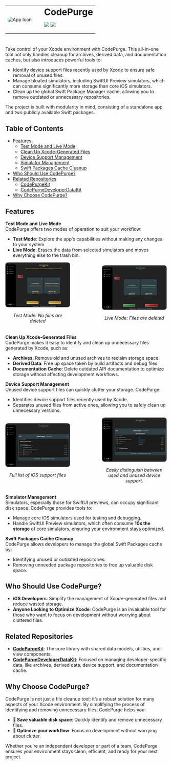 <table>
<tr>
<td style="width: 100px;">
  <img src="https://codepurge.github.io/codepurge-site/logo.png" alt="App Icon" style="width: 100px; height: 100px; border-radius: 15px;">
</td>
<td>
  <h1 style="margin: 0;">CodePurge</h1>
  <p>
    <img src="https://img.shields.io/badge/Swift-5.7-blue">
    <img src="https://img.shields.io/badge/Platform-macOS%2013.0-lightgrey">
  </p>
</td>
</tr>
</table>

#

Take control of your Xcode environment with CodePurge. This all-in-one tool not only handles cleanup for archives, derived data, and documentation caches, but also introduces powerful tools to:

- Identify device support files recently used by Xcode to ensure safe removal of unused files.
- Manage bloated simulators, including SwiftUI Preview simulators, which can consume significantly more storage than core iOS simulators.
- Clean up the global Swift Package Manager cache, allowing you to remove outdated or unnecessary repositories.

The project is built with modularity in mind, consisting of a standalone app and two publicly available Swift packages.

## Table of Contents

- [Features](#features)
  - [Test Mode and Live Mode](#test-mode-and-live-mode)
  - [Clean Up Xcode-Generated Files](#clean-up-xcode-generated-files)
  - [Device Support Management](#device-support-management)
  - [Simulator Management](#simulator-management)
  - [Swift Packages Cache Cleanup](#swift-packages-cache-cleanup)
- [Who Should Use CodePurge?](#who-should-use-CodePurge)
- [Related Repositories](#related-repositories)
  - [CodePurgeKit](https://github.com/CodePurge/CodePurgeKit)
  - [CodePurgeDeveloperDataKit](https://github.com/CodePurge/CodePurgeDeveloperDataKit)
- [Why Choose CodePurge?](#why-choose-CodePurge)


## Features

**Test Mode and Live Mode**  
CodePurge offers two modes of operation to suit your workflow:
- **Test Mode**: Explore the app's capabilities without making any changes to your system.  
- **Live Mode**: Erases the data from selected simulators and moves everything else to the trash bin.

<div style="display: flex; justify-content: center; align-items: center; gap: 100px; margin-bottom: 20px;">
  <div style="text-align: center;">
    <img src="simView_preview.png" alt="Test Mode Screenshot" style="width: 400px; height: auto; border-radius: 8px;">
    <p style="font-style: italic;">Test Mode: No files are deleted</p>
  </div>
  <div style="text-align: center;">
    <img src="simView_live.png" alt="Live Mode Screenshot" style="width: 400px; height: auto; border-radius: 8px;">
    <p style="font-style: italic;">Live Mode: Files are deleted</p>
  </div>
</div>

**Clean Up Xcode-Generated Files**  
CodePurge makes it easy to identify and clean up unnecessary files generated by Xcode, such as:
- **Archives**: Remove old and unused archives to reclaim storage space.  
- **Derived Data**: Free up space taken by build artifacts and debug files.
- **Documentation Cache**: Delete outdated API documentation to optimize storage without affecting development workflows.

**Device Support Management**  
Unused device support files can quickly clutter your storage. CodePurge:
- Identifies device support files recently used by Xcode.  
- Separates unused files from active ones, allowing you to safely clean up unnecessary versions.

<div style="display: flex; justify-content: center; align-items: center; gap: 100px; margin-bottom: 20px;">
  <div style="text-align: center;">
    <img src="deviceSupport.png" alt="No recent support Screenshot" style="width: 400px; height: auto; border-radius: 8px;">
    <p style="font-style: italic;">Full list of iOS support files</p>
  </div>
  <div style="text-align: center;">
    <img src="deviceSupport_recentDevices.png" alt="Recent support Screenshot" style="width: 400px; height: auto; border-radius: 8px;">
    <p style="font-style: italic;">Easily distinguish between used and unused device support.</p>
  </div>
</div>

**Simulator Management**  
Simulators, especially those for SwiftUI previews, can occupy significant disk space. CodePurge provides tools to:
- Manage core iOS simulators used for testing and debugging.  
- Handle SwiftUI Preview simulators, which often consume **10x the storage** of core simulators, ensuring your environment stays optimized.

**Swift Packages Cache Cleanup**  
CodePurge allows developers to manage the global Swift Packages cache by:
- Identifying unused or outdated repositories.  
- Removing unneeded package repositories to free up valuable disk space.

## Who Should Use CodePurge?

- **iOS Developers**: Simplify the management of Xcode-generated files and reduce wasted storage.
- **Anyone Looking to Optimize Xcode**: CodePurge is an invaluable tool for those who want to focus on development without worrying about cluttered files.

## Related Repositories

- [**CodePurgeKit**](https://github.com/CodePurge/CodePurgeKit): The core library with shared data models, utilities, and view components.
- [**CodePurgeDeveloperDataKit**](https://github.com/CodePurge/CodePurgeDeveloperDataKit): Focused on managing developer-specific data, like archives, derived data, device support, and documentation cache.

## Why Choose CodePurge?

CodePurge is not just a file cleanup tool; it’s a robust solution for many aspects of your Xcode environment. By simplifying the process of identifying and removing unnecessary files, CodePurge helps you:
- **💾 Save valuable disk space**: Quickly identify and remove unnecessary files.
- **🚀 Optimize your workflow**: Focus on development without worrying about clutter.

Whether you’re an independent developer or part of a team, CodePurge ensures your environment stays clean, efficient, and ready for your next project.
